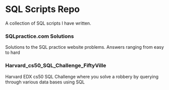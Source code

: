 # SQL Scripts Repo 
A collection of SQL scripts I have written. 

### SQLpractice.com Solutions
Solutions to the SQL practice website problems. Answers ranging from easy to hard

### Harvard_cs50_SQL_Challenge_FiftyVille
Harvard EDX cs50 SQL Challenge where you solve a robbery by querying through various data bases using SQL

